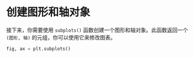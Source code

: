 # 创建图形和轴对象

接下来，你需要使用 `subplots()` 函数创建一个图形和轴对象。此函数返回一个 `(图形, 轴)` 的元组，你可以使用它来修改图表。

```python
fig, ax = plt.subplots()
```
